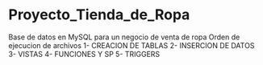 # Proyecto_Tienda_de_Ropa
Base de datos en MySQL para un negocio de venta de ropa
Orden de ejecucion de archivos
1- CREACION DE TABLAS
2- INSERCION DE DATOS
3- VISTAS
4- FUNCIONES Y SP
5- TRIGGERS
